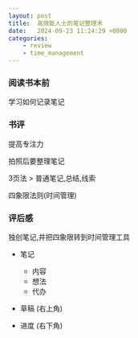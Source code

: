 ```yaml
---
layout: post
title:  高效能人士的笔记整理术
date:   2024-09-23 11:24:29 +0800
categories: 
    - review 
    - time_management
---
```


### 阅读书本前

学习如何记录笔记

### 书评

提高专注力

拍照后要整理笔记

3页法 > 普通笔记,总结,线索

四象限法则(时间管理)

### 评后感

独创笔记,并把四象限转到时间管理工具

- 笔记
    - 内容
    - 想法
    - 代办

- 草稿 (右上角)

- 进度 (右下角)